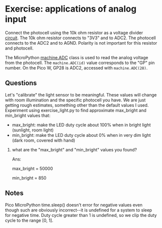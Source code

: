 # Exercise: applications of analog input

Connect the photocell using the 10k ohm resistor as a voltage divider
[circuit](../doc/photocell.md).
The 10k ohm resistor connects to "3V3" and to ADC2.
The photocell connects to the ADC2 and to AGND.
Polarity is not important for this resistor and photocell.

The MicroPython
[machine.ADC](https://docs.micropython.org/en/latest/library/machine.ADC.html)
class is used to read the analog voltage from the photocell.
The `machine.ADC(id)` value corresponds to the "GP" pin number.
On the Pico W, GP28 is ADC2, accessed with `machine.ADC(28)`.

## Questions

Let's "calibrate" the light sensor to be meaningful.
These values will change with room illumination and the specific photocell you have.
We are just getting rough estimates, something other than the default values I used.
Experiment using exercise_light.py to find approximate max_bright and min_bright values that:

* max_bright: make the LED duty cycle about 100% when in bright light (sunlight, room light)
* min_bright: make the LED duty cycle about 0% when in very dim light (dark room, covered with hand)

1. what are the "max_bright" and "min_bright" values you found?

   Ans:

   max_bright = 50000

   min_bright = 850

## Notes

Pico MicroPython time.sleep() doesn't error for negative values even though such are obviously incorrect--it is undefined for a system to sleep for negative time.
Duty cycle greater than 1 is undefined, so we clip the duty cycle to the range [0, 1].
